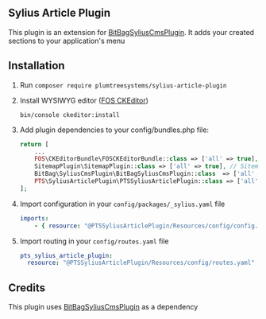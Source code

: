 ## Sylius Article Plugin

This plugin is an extension for [BitBagSyliusCmsPlugin](https://github.com/BitBagCommerce/SyliusCmsPlugin/).
It adds your created sections to your application's menu

## Installation

1. Run `composer require plumtreesystems/sylius-article-plugin`

2. Install WYSIWYG editor ([FOS CKEditor](https://symfony.com/doc/master/bundles/FOSCKEditorBundle/usage/ckeditor.html)) 

    `bin/console ckeditor:install`

3. Add plugin dependencies to your config/bundles.php file:
   ```php
   return [
       ...
       FOS\CKEditorBundle\FOSCKEditorBundle::class => ['all' => true], // WYSIWYG editor
       SitemapPlugin\SitemapPlugin::class => ['all' => true], // Sitemap support
       BitBag\SyliusCmsPlugin\BitBagSyliusCmsPlugin::class  => ['all' => true],
       PTS\SyliusArticlePlugin\PTSSyliusArticlePlugin::class => ['all' => true],
   ];

4. Import configuration in your `config/packages/_sylius.yaml` file
    ```yaml
    imports:
        - { resource: "@PTSSyliusArticlePlugin/Resources/config/config.yml" }

5. Import routing in your `config/routes.yaml` file
    ```yaml
    pts_sylius_article_plugin:
      resource: "@PTSSyliusArticlePlugin/Resources/config/routes.yaml"


## Credits

This plugin uses [BitBagSyliusCmsPlugin](https://github.com/BitBagCommerce/SyliusCmsPlugin/) as a dependency
